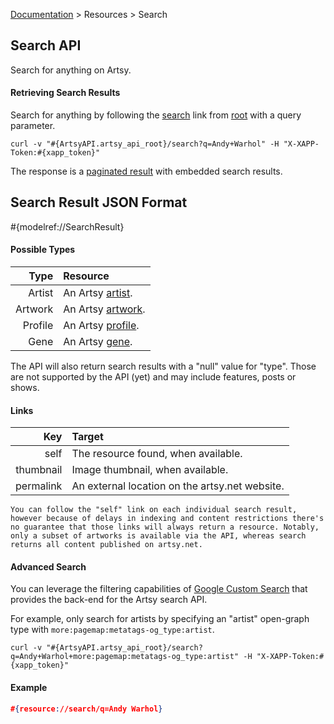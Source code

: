 [Documentation](/docs) &gt; Resources &gt; Search

## Search API

Search for anything on Artsy.

#### Retrieving Search Results

Search for anything by following the [search](#{ArtsyAPI.artsy_api_root}/search) link from [root](#{ArtsyAPI.artsy_api_root}) with a query parameter.

```
curl -v "#{ArtsyAPI.artsy_api_root}/search?q=Andy+Warhol" -H "X-XAPP-Token:#{xapp_token}"
```

The response is a [paginated result](/docs/pagination) with embedded search results.

## Search Result JSON Format

#{modelref://SearchResult}

#### Possible Types

Type          | Resource                                           |
-------------:|:---------------------------------------------------|
Artist        | An Artsy [artist](/docs/artists).                  |
Artwork       | An Artsy [artwork](/docs/artworks).                |
Profile       | An Artsy [profile](/docs/profiles).                |
Gene          | An Artsy [gene](/docs/genes).                      |

The API will also return search results with a "null" value for "type". Those are not supported by the API (yet) and may include features, posts or shows.

#### Links

Key        | Target                                          |
----------:|:------------------------------------------------|
self       | The resource found, when available.             |
thumbnail  | Image thumbnail, when available.                |
permalink  | An external location on the artsy.net website.  |

``` alert[warning]
You can follow the "self" link on each individual search result, however because of delays in indexing and content restrictions there's no guarantee that those links will always return a resource. Notably, only a subset of artworks is available via the API, whereas search returns all content published on artsy.net.
```

#### Advanced Search

You can leverage the filtering capabilities of [Google Custom Search](https://developers.google.com/custom-search/docs/structured_search) that provides the back-end for the Artsy search API.

For example, only search for artists by specifying an "artist" open-graph type with `more:pagemap:metatags-og_type:artist`.

```
curl -v "#{ArtsyAPI.artsy_api_root}/search?q=Andy+Warhol+more:pagemap:metatags-og_type:artist" -H "X-XAPP-Token:#{xapp_token}"
```

#### Example

``` json
#{resource://search/q=Andy Warhol}
```

